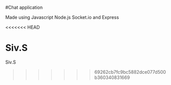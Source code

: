 #Chat application 

 Made using Javascript
   Node.js
   Socket.io
   and Express
      
<<<<<<< HEAD

Siv.S
=======

Siv.S

>>>>>>> 69262cb7fc9bc5882dce077d500b360340831669
